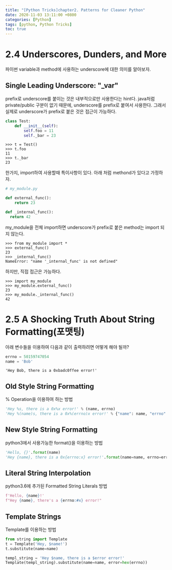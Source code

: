 ```yaml
---
title: "[Python Tricks]chapter2. Patterns for Cleaner Python"
date: 2020-11-03 13:11:00 +0800
categories: [Python]
tags: [python, Python Tricks]
toc: true
---
```


# 2.4 Underscores, Dunders, and More
파이썬 variable과 method에 사용하는 underscore에 대한 의미를 알아보자.

## Single Leading Underscore: "\_var"
prefix로 underscore를 붙이는 것은 내부적으로만 사용한다는 hint다. 
java처럼 private/public 구분이 없기 때문에, underscore를 prefix로 붙여서 사용한다.
그래서 실제로 underscore가 prefix로 붙은 것은 접근이 가능하다.
```python
class Test:
    def __init__(self):
        self.foo = 11
        self._bar = 23
```
```
>>> t = Test()
>>> t.foo
11
>>> t._bar
23
```
한가지, import하여 사용할때 특이사항이 있다. 아래 처럼 methond가 있다고 가정하자.
```python
# my_module.py

def external_func():
    return 23

def _internal_func():
  return 42
```

my_module을 전체 import하면 underscore가 prefix로 붙은 method는 import 되지 않는다.
```
>>> from my_module import *
>>> external_func()
23
>>> _internal_func()
NameError: "name '_internal_func' is not defined"
```

하지만, 직접 접근은 가능하다.
```
>>> import my_module
>>> my_module.external_func()
23
>>> my_module._internal_func()
42
```


# 2.5 A Shocking Truth About String Formatting(포맷팅)
아래 변수들을 이용하여 다음과 같이 출력하려면 어떻게 해야 될까?
```python
errno = 50159747054
name = 'Bob'
```
```
'Hey Bob, there is a 0xbadc0ffee error!'
```

## Old Style String Formatting
% Operation을 이용하여 하는 방법
```python
'Hey %s, there is a 0x%x error!' % (name, errno)
'Hey %(name)s, there is a 0x%(errno)x error!' % {"name": name, "errno": errno }
```

## New Style String Formatting
python3에서 사용가능한 format()을 이용하는 방법
```python
'Hello, {}'.format(name)
'Hey {name}, there is a 0x{errno:x} error!'.format(name=name, errno=errno)
```

## Literal String Interpolation
python3.6에 추가된 Formatted String Literals 방법
```python
f'Hello, {name}!'
f"Hey {name}, there's a {errno:#x} error!"
```

## Template Strings
Template를 이용하는 방법
```python
from string import Template
t = Template('Hey, $name!')
t.substitute(name=name)
```
```python
templ_string = 'Hey $name, there is a $error error!'
Template(templ_string).substitute(name=name, error=hex(errno))
```



